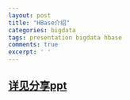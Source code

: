 ```yaml
---
layout: post
title: "HBase介绍"
categories: bigdata
tags: presentation bigdata hbase
comments: true
excerpt: ' '
---
```

## [详见分享ppt](/resources/presentation/HBase介绍.pdf)
